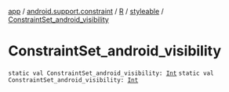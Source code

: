 [app](../../../index.md) / [android.support.constraint](../../index.md) / [R](../index.md) / [styleable](index.md) / [ConstraintSet_android_visibility](./-constraint-set_android_visibility.md)

# ConstraintSet_android_visibility

`static val ConstraintSet_android_visibility: `[`Int`](https://kotlinlang.org/api/latest/jvm/stdlib/kotlin/-int/index.html)
`static val ConstraintSet_android_visibility: `[`Int`](https://kotlinlang.org/api/latest/jvm/stdlib/kotlin/-int/index.html)